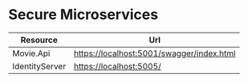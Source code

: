 # Secure Microservices

|Resource     |Url          |
|-------------|-------------|
|Movie.Api|[https://localhost:5001/swagger/index.html](https://localhost:5001/swagger/index.html)|
|IdentityServer|[https://localhost:5005/](https://localhost:5005/)|


